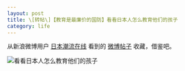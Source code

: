 ```yaml
---
layout: post
title: \[转帖\]【教育是最廉价的国防】看看日本人怎么教育他们的孩子
category: life
---
```


从新浪微博用户 [日本潮流在线](http://weibo.com/ribenmeishipindao) 看到的 [微博帖子](http://weibo.com/1593933550/yvkfX50PD)
收藏，借鉴吧。

![看看日本人怎么教育他们的孩子](http://ww1.sinaimg.cn/large/5f017eeegw1dvikanr75mj.jpg)


